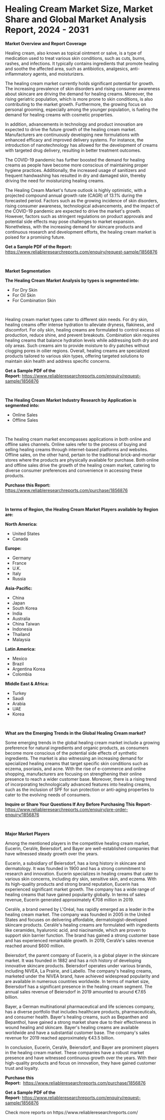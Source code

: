 <p><h1>Healing Cream Market Size, Market Share and Global Market Analysis Report, 2024 - 2031</h1></p><p><strong>Market Overview and Report Coverage</strong></p>
<p><p>Healing cream, also known as topical ointment or salve, is a type of medication used to treat various skin conditions, such as cuts, burns, rashes, and infections. It typically contains ingredients that promote healing and soothe the affected area, such as antibiotics, analgesics, anti-inflammatory agents, and moisturizers.</p><p>The healing cream market currently holds significant potential for growth. The increasing prevalence of skin disorders and rising consumer awareness about skincare are driving the demand for healing creams. Moreover, the rising geriatric population, which is more prone to skin conditions, is also contributing to the market growth. Furthermore, the growing focus on personal grooming, especially among the younger population, is fueling the demand for healing creams with cosmetic properties.</p><p>In addition, advancements in technology and product innovation are expected to drive the future growth of the healing cream market. Manufacturers are continuously developing new formulations with enhanced efficacy and improved delivery systems. For instance, the introduction of nanotechnology has allowed for the development of creams with targeted drug delivery, resulting in better treatment outcomes.</p><p>The COVID-19 pandemic has further boosted the demand for healing creams as people have become more conscious of maintaining proper hygiene practices. Additionally, the increased usage of sanitizers and frequent handwashing has resulted in dry and damaged skin, thereby driving the need for moisturizing healing creams.</p><p>The Healing Cream Market's future outlook is highly optimistic, with a projected compound annual growth rate (CAGR) of 13.1% during the forecasted period. Factors such as the growing incidence of skin disorders, rising consumer awareness, technological advancements, and the impact of the COVID-19 pandemic are expected to drive the market's growth. However, factors such as stringent regulations on product approvals and potential side effects may pose challenges to market expansion. Nonetheless, with the increasing demand for skincare products and continuous research and development efforts, the healing cream market is poised for a promising future.</p></p>
<p><strong>Get a Sample PDF of the Report:</strong> <a href="https://www.reliableresearchreports.com/enquiry/request-sample/1856876">https://www.reliableresearchreports.com/enquiry/request-sample/1856876</a></p>
<p>&nbsp;</p>
<p><strong>Market Segmentation</strong></p>
<p><strong>The Healing Cream Market Analysis by types is segmented into:</strong></p>
<p><ul><li>For Dry Skin</li><li>For Oil Skin</li><li>For Combination Skin</li></ul></p>
<p>&nbsp;</p>
<p><p>Healing cream market types cater to different skin needs. For dry skin, healing creams offer intense hydration to alleviate dryness, flakiness, and discomfort. For oily skin, healing creams are formulated to control excess oil production, reduce shine, and prevent breakouts. Combination skin requires healing creams that balance hydration levels while addressing both dry and oily areas. Such creams aim to provide moisture to dry patches without clogging pores in oilier regions. Overall, healing creams are specialized products tailored to various skin types, offering targeted solutions to maintain skin health and address specific concerns.</p></p>
<p><strong>Get a Sample PDF of the Report:</strong>&nbsp;<a href="https://www.reliableresearchreports.com/enquiry/request-sample/1856876">https://www.reliableresearchreports.com/enquiry/request-sample/1856876</a></p>
<p>&nbsp;</p>
<p><strong>The Healing Cream Market Industry Research by Application is segmented into:</strong></p>
<p><ul><li>Online Sales</li><li>Offline Sales</li></ul></p>
<p>&nbsp;</p>
<p><p>The healing cream market encompasses applications in both online and offline sales channels. Online sales refer to the process of buying and selling healing creams through internet-based platforms and websites. Offline sales, on the other hand, pertain to the traditional brick-and-mortar stores where the products are physically available for purchase. Both online and offline sales drive the growth of the healing cream market, catering to diverse consumer preferences and convenience in accessing these products.</p></p>
<p><strong>Purchase this Report:</strong>&nbsp; <a href="https://www.reliableresearchreports.com/purchase/1856876">https://www.reliableresearchreports.com/purchase/1856876</a></p>
<p>&nbsp;</p>
<p><strong>In terms of Region, the Healing Cream Market Players available by Region are:</strong></p>
<p>
    <p> <strong> North America: </strong>
        <ul>
            <li>United States</li>
            <li>Canada</li>
        </ul>
        </p> 
    <p> <strong> Europe: </strong>
        <ul>
            <li>Germany</li>
            <li>France</li>
            <li>U.K.</li>
            <li>Italy</li>
            <li>Russia</li>
        </ul>
        </p> 
    <p> <strong> Asia-Pacific: </strong>
        <ul>
            <li>China</li>
            <li>Japan</li>
            <li>South Korea</li>
            <li>India</li>
            <li>Australia</li>
            <li>China Taiwan</li>
            <li>Indonesia</li>
            <li>Thailand</li>
            <li>Malaysia</li>
        </ul>
        </p> 
    <p> <strong> Latin America: </strong>
        <ul>
            <li>Mexico</li>
            <li>Brazil</li>
            <li>Argentina Korea</li>
            <li>Colombia</li>
        </ul>
        </p> 
    <p> <strong> Middle East & Africa: </strong>
        <ul>
            <li>Turkey</li>
            <li>Saudi</li>
            <li>Arabia</li>
            <li>UAE</li>
            <li>Korea</li>
        </ul>
    </p>
    </p>
<p>&nbsp;</p>
<p><strong>What are the Emerging Trends in the Global Healing Cream market?</strong></p>
<p><p>Some emerging trends in the global healing cream market include a growing preference for natural ingredients and organic products, as consumers become more conscious of the potential side effects of synthetic ingredients. The market is also witnessing an increasing demand for specialized healing creams that target specific skin conditions such as eczema, psoriasis, and acne. With the rise of e-commerce and online shopping, manufacturers are focusing on strengthening their online presence to reach a wider customer base. Moreover, there is a rising trend of incorporating technologically advanced features into healing creams, such as the inclusion of SPF for sun protection or anti-aging properties to cater to the evolving needs of consumers.</p></p>
<p><strong>Inquire or Share Your Questions If Any Before Purchasing This Report</strong>- <a href="https://www.reliableresearchreports.com/enquiry/pre-order-enquiry/1856876">https://www.reliableresearchreports.com/enquiry/pre-order-enquiry/1856876</a></p>
<p>&nbsp;</p>
<p><strong>Major Market Players</strong></p>
<p><p>Among the mentioned players in the competitive healing cream market, Eucerin, CeraVe, Beiersdorf, and Bayer are well-established companies that have witnessed steady growth over the years.</p><p>Eucerin, a subsidiary of Beiersdorf, has a long history in skincare and dermatology. It was founded in 1900 and has a strong commitment to research and innovation. Eucerin specializes in healing creams that cater to various skin concerns, including dry skin, sensitive skin, and eczema. With its high-quality products and strong brand reputation, Eucerin has experienced significant market growth. The company has a wide range of healing creams that have gained popularity globally. In terms of sales revenue, Eucerin generated approximately €708 million in 2019.</p><p>CeraVe, a brand owned by L'Oréal, has rapidly emerged as a leader in the healing cream market. The company was founded in 2005 in the United States and focuses on delivering affordable, dermatologist-developed skincare products. CeraVe's healing creams are formulated with ingredients like ceramides, hyaluronic acid, and niacinamide, which are proven to support skin barrier function. The brand has gained a strong customer base and has experienced remarkable growth. In 2019, CeraVe's sales revenue reached around $600 million.</p><p>Beiersdorf, the parent company of Eucerin, is a global player in the skincare market. It was founded in 1882 and has a rich history of developing innovative skincare products. Beiersdorf operates under various brands, including NIVEA, La Prairie, and Labello. The company's healing creams, marketed under the NIVEA brand, have achieved widespread popularity and are available in numerous countries worldwide. In terms of market size, Beiersdorf has a significant presence in the healing cream segment. The annual sales revenue of Beiersdorf in 2019 amounted to around €7.65 billion.</p><p>Bayer, a German multinational pharmaceutical and life sciences company, has a diverse portfolio that includes healthcare products, pharmaceuticals, and consumer health. Bayer's healing creams, such as Bepanthen and Bepanthol, have gained a strong market share due to their effectiveness in wound healing and skincare. Bayer's healing creams are available worldwide and have a substantial customer base. The company's sales revenue for 2019 reached approximately €43.5 billion.</p><p>In conclusion, Eucerin, CeraVe, Beiersdorf, and Bayer are prominent players in the healing cream market. These companies have a robust market presence and have witnessed continuous growth over the years. With their high-quality products and focus on innovation, they have gained customer trust and loyalty.</p></p>
<p><strong>Purchase this Report:</strong>&nbsp;&nbsp;<a href="https://www.reliableresearchreports.com/purchase/1856876">https://www.reliableresearchreports.com/purchase/1856876</a></p>
<p></p>
<p><strong>Get a Sample PDF of the Report:</strong>&nbsp;<a href="https://www.reliableresearchreports.com/enquiry/request-sample/1856876">https://www.reliableresearchreports.com/enquiry/request-sample/1856876</a></p>
<p>Check more reports on https://www.reliableresearchreports.com/</p>